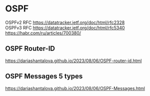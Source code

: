 # OSPF
OSPFv2 RFC <https://datatracker.ietf.org/doc/html/rfc2328>  
OSPFv3 RFC <https://datatracker.ietf.org/doc/html/rfc5340>  
<https://habr.com/ru/articles/700380/>  

## OSPF Router-ID
<https://dariashantalova.github.io/2023/08/06/OSPF-router-id.html>
## OSPF Messages 5 types
<https://dariashantalova.github.io/2023/08/06/OSPF-Messages.html>


